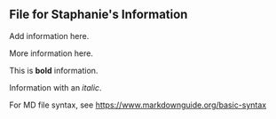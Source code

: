 ## File for Staphanie's Information

Add information here.

More information here.

This is **bold** information.

Information with an *italic*.

For MD file syntax, see
https://www.markdownguide.org/basic-syntax